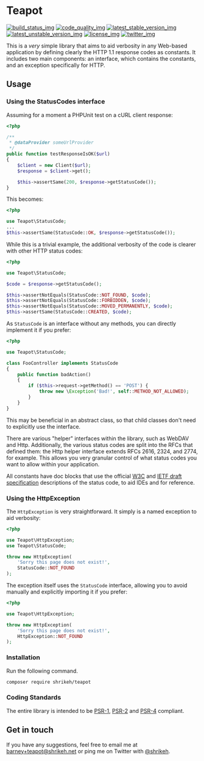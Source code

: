 # Teapot

[![build_status_img]][build_status_travis]
[![code_quality_img]][code_quality]
[![latest_stable_version_img]][latest_stable_version]
[![latest_unstable_version_img]][latest_unstable_version]
[![license_img]][license]
[![twitter_img]][twitter]

This is a _very_ simple library that aims to aid verbosity in any Web-based application by defining clearly the HTTP 1.1 response codes as constants. It includes two main components: an interface, which contains the constants, and an exception specifically for HTTP.

## Usage

### Using the StatusCodes interface

Assuming for a moment a PHPUnit test on a cURL client response:

```php
<?php

/**
 * @dataProvider someUrlProvider
 */
public function testResponseIsOK($url)
{
    $client = new Client($url);
    $response = $client->get();

    $this->assertSame(200, $response->getStatusCode());
}
```

This becomes:

```php
<?php

use Teapot\StatusCode;
...
$this->assertSame(StatusCode::OK, $response->getStatusCode());
```

While this is a trivial example, the additional verbosity of the code is clearer with other HTTP status codes:

```php
<?php

use Teapot\StatusCode;

$code = $response->getStatusCode();

$this->assertNotEquals(StatusCode::NOT_FOUND, $code);
$this->assertNotEquals(StatusCode::FORBIDDEN, $code);
$this->assertNotEquals(StatusCode::MOVED_PERMANENTLY, $code);
$this->assertSame(StatusCode::CREATED, $code);
```

As `StatusCode` is an interface without any methods, you can directly implement it if you prefer:

```php
<?php

use Teapot\StatusCode;

class FooController implements StatusCode
{
    public function badAction()
    {
        if ($this->request->getMethod() == 'POST') {
            throw new \Exception('Bad!', self::METHOD_NOT_ALLOWED);
        }
    }
}
```

This may be beneficial in an abstract class, so that child classes don't need to explicitly use the interface.

There are various "helper" interfaces within the library, such as WebDAV and Http. Additionally, the various status codes are split into the RFCs that defined them: the Http helper interface extends RFCs 2616, 2324, and 2774, for example. This allows you very granular control of what status codes you want to allow within your application.

All constants have doc blocks that use the official [W3C](http://www.w3.org/Protocols/rfc2616/rfc2616-sec10.html "W3C Status Code Definitions")  and [IETF draft specification](http://tools.ietf.org/html/rfc6585 "IETF Additional HTTP Status Codes") descriptions of the status code, to aid IDEs and for reference.

### Using the HttpException

The `HttpException` is very straightforward. It simply is a named exception to aid verbosity:

```php
<?php

use Teapot\HttpException;
use Teapot\StatusCode;

throw new HttpException(
    'Sorry this page does not exist!',
    StatusCode::NOT_FOUND
);
```

The exception itself uses the `StatusCode` interface, allowing you to avoid manually and explicitly importing it if you prefer:

```php
<?php

use Teapot\HttpException;

throw new HttpException(
    'Sorry this page does not exist!',
    HttpException::NOT_FOUND
);
```

### Installation

Run the following command.

```sh
composer require shrikeh/teapot
```
### Coding Standards

The entire library is intended to be [PSR-1](https://github.com/php-fig/fig-standards/blob/master/accepted/PSR-1-basic-coding-standard.md "PSR-1"), [PSR-2](https://github.com/php-fig/fig-standards/blob/master/accepted/PSR-2-coding-style-guide.md "PSR-2") and
[PSR-4](https://github.com/php-fig/fig-standards/blob/master/accepted/PSR-4-autoloader.md "PSR-4") compliant.

## Get in touch

If you have any suggestions, feel free to email me at barney+teapot@shrikeh.net or ping me on Twitter with [@shrikeh](https://twitter.com/shrikeh).


[build_status_img]: https://img.shields.io/travis/shrikeh/teapot.svg "Build Status"
[build_status_travis]: https://travis-ci.org/shrikeh/teapot

[code_quality]: https://scrutinizer-ci.com/g/shrikeh/teapot/?branch=master
[code_quality_img]: https://img.shields.io/scrutinizer/g/shrikeh/teapot.svg "Scrutinizer Code Quality"

[latest_stable_version_img]: https://img.shields.io/packagist/v/shrikeh/teapot.svg "Latest Stable Version"
[latest_stable_version]: https://packagist.org/packages/shrikeh/teapot "Latest Stable Version"

[latest_unstable_version_img]: https://img.shields.io/packagist/vpre/shrikeh/teapot.svg "Latest Unstable Version"
[latest_unstable_version]: https://packagist.org/packages/shrikeh/teapot "Latest Unstable Version"

[license_img]: https://img.shields.io/packagist/l/shrikeh/teapot.svg "License"
[license]: https://packagist.org/packages/shrikeh/teapot

[twitter_img]: https://img.shields.io/badge/twitter-%40shrikeh-blue.svg "@shrikeh on Twitter"
[twitter]: https://twitter.com/shrikeh

[examples]: https://github.com/shrikeh/teapot/tree/master/examples "Link to examples in master"
[docs]: https://github.com/shrikeh/teapot/tree/master/docs "Link to docs in master"
[specs]: https://github.com/shrikeh/teapot/tree/master/spec "Link to specs in master"
